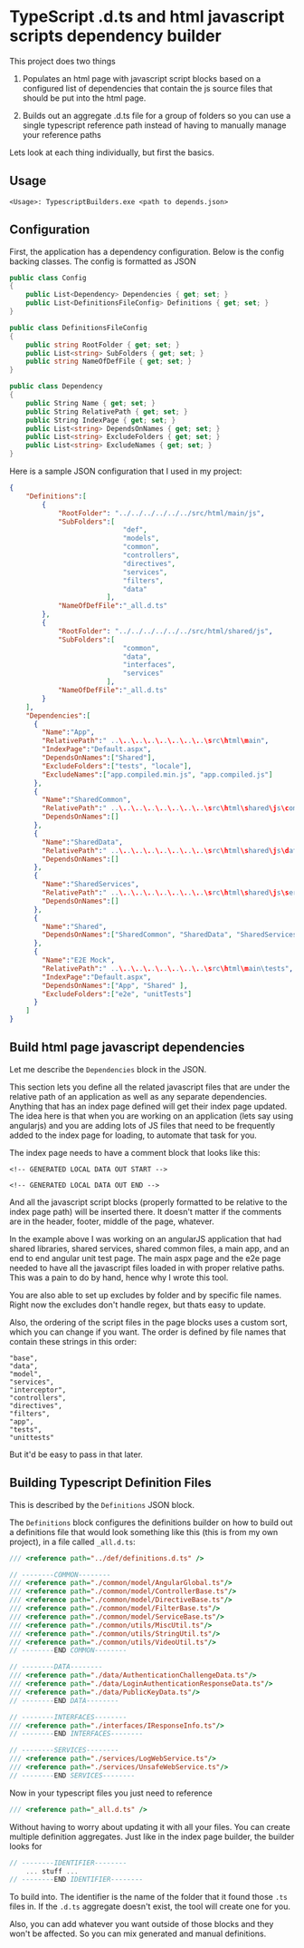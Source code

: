 TypeScript .d.ts and html javascript scripts dependency builder
===================================

This project does two things

1. Populates an html page with javascript script blocks based on a configured list of dependencies that contain the js source files that should be put into the html page.

2. Builds out an aggregate .d.ts file for a group of folders so you can use a single typescript reference path instead of having to manually manage your reference paths

Lets look at each thing individually, but first the basics.

Usage
---

```
<Usage>: TypescriptBuilders.exe <path to depends.json>
```

Configuration
----
First, the application has a dependency configuration.  Below is the config backing classes. The config is formatted as JSON

```csharp
public class Config
{        
    public List<Dependency> Dependencies { get; set; }
    public List<DefinitionsFileConfig> Definitions { get; set; }
}

public class DefinitionsFileConfig
{
    public string RootFolder { get; set; }
    public List<string> SubFolders { get; set; }
    public string NameOfDefFile { get; set; }
}

public class Dependency
{
    public String Name { get; set; }
    public String RelativePath { get; set; }
    public String IndexPage { get; set; }
    public List<string> DependsOnNames { get; set; }
    public List<string> ExcludeFolders { get; set; }
    public List<string> ExcludeNames { get; set; } 
}
```

Here is a sample JSON configuration that I used in my project:

```json
{	
	"Definitions":[
		{
			"RootFolder": "../../../../../../src/html/main/js",
			"SubFolders":[  
							"def",
                            "models",
                            "common",
                            "controllers",
                            "directives",
                            "services",
                            "filters",
                            "data"
						],
			"NameOfDefFile":"_all.d.ts"
		},
		{
			"RootFolder": "../../../../../../src/html/shared/js",
			"SubFolders":[  							
                            "common",
                            "data",
                            "interfaces",
                            "services"
						],
			"NameOfDefFile":"_all.d.ts"
		}
	],
    "Dependencies":[
      {
        "Name":"App",
		"RelativePath":" ..\..\..\..\..\..\..\..\src\html\main",
		"IndexPage":"Default.aspx",
		"DependsOnNames":["Shared"],
		"ExcludeFolders":["tests", "locale"],
		"ExcludeNames":["app.compiled.min.js", "app.compiled.js"]
      },
      {
        "Name":"SharedCommon",
		"RelativePath":" ..\..\..\..\..\..\..\..\src\html\shared\js\common",	
		"DependsOnNames":[]
      },
	  {
        "Name":"SharedData",
		"RelativePath":" ..\..\..\..\..\..\..\..\src\html\shared\js\data",	
		"DependsOnNames":[]
      },
	  {
        "Name":"SharedServices",
		"RelativePath":" ..\..\..\..\..\..\..\..\src\html\shared\js\services",	
		"DependsOnNames":[]
      },	  
	  {
        "Name":"Shared",		
		"DependsOnNames":["SharedCommon", "SharedData", "SharedServices"]
      },
	  {
        "Name":"E2E Mock",
		"RelativePath":" ..\..\..\..\..\..\..\..\src\html\main\tests",
		"IndexPage":"Default.aspx",
		"DependsOnNames":["App", "Shared" ],
		"ExcludeFolders":["e2e", "unitTests"]
      }	   
    ]
}
```

Build html page javascript dependencies
---

Let me describe the `Dependencies` block in the JSON.

This section lets you define all the related javascript files that are under the relative path of an application as well as any separate dependencies.  Anything that has an index page defined will get their index page updated.  The idea here is that when you are working on an application (lets say using angularjs) and you are adding lots of JS files that need to be frequently added to the index page for loading, to automate that task for you.  

The index page needs to have a comment block that looks like this:

```
<!-- GENERATED LOCAL DATA OUT START -->

<!-- GENERATED LOCAL DATA OUT END -->
```

And all the javascript script blocks (properly formatted to be relative to the index page path) will be inserted there.  It doesn't matter if the comments are in the header, footer, middle of the page, whatever.  

In the example above I was working on an angularJS application that had shared libraries, shared services, shared common files, a main app, and an end to end angular unit test page.  The main aspx page and the e2e page needed to have all the javascript files loaded in with proper relative paths.  This was a pain to do by hand, hence why I wrote this tool. 

You are also able to set up excludes by folder and by specific file names.  Right now the excludes don't handle regex, but thats easy to update.

Also, the ordering of the script files in the page blocks uses a custom sort, which you can change if you want. The order is defined by file names that contain these strings in this order:

```
"base", 
"data", 
"model", 
"services", 
"interceptor", 
"controllers", 
"directives", 
"filters", 
"app", 
"tests", 
"unittests"
```

But it'd be easy to pass in that later.

Building Typescript Definition Files
---

This is described by the `Definitions` JSON block.

The `Definitions` block configures the definitions builder on how to build out a definitions file that would look something like this (this is from my own project), in a file called `_all.d.ts`:

```ts
/// <reference path="../def/definitions.d.ts" />

// --------COMMON--------
/// <reference path="./common/model/AngularGlobal.ts"/>
/// <reference path="./common/model/ControllerBase.ts"/>
/// <reference path="./common/model/DirectiveBase.ts"/>
/// <reference path="./common/model/FilterBase.ts"/>
/// <reference path="./common/model/ServiceBase.ts"/>
/// <reference path="./common/utils/MiscUtil.ts"/>
/// <reference path="./common/utils/StringUtil.ts"/>
/// <reference path="./common/utils/VideoUtil.ts"/>
// --------END COMMON--------

// --------DATA--------
/// <reference path="./data/AuthenticationChallengeData.ts"/>
/// <reference path="./data/LoginAuthenticationResponseData.ts"/>
/// <reference path="./data/PublicKeyData.ts"/>
// --------END DATA--------

// --------INTERFACES--------
/// <reference path="./interfaces/IResponseInfo.ts"/>
// --------END INTERFACES--------

// --------SERVICES--------
/// <reference path="./services/LogWebService.ts"/>
/// <reference path="./services/UnsafeWebService.ts"/>
// --------END SERVICES--------
```

Now in your typescript files you just need to reference 

```ts
/// <reference path="_all.d.ts" />
```

Without having to worry about updating it with all your files. You can create multiple definition aggregates.  Just like in the index page builder, the builder looks for 

```ts
// --------IDENTIFIER--------
	... stuff ...
// --------END IDENTIFIER--------
```

To build into. The identifier is the name of the folder that it found those `.ts` files in.  If  the `.d.ts` aggregate doesn't exist, the tool will create one for you.

Also, you can add whatever you want outside of those blocks and they won't be affected. So you can mix generated and manual definitions.